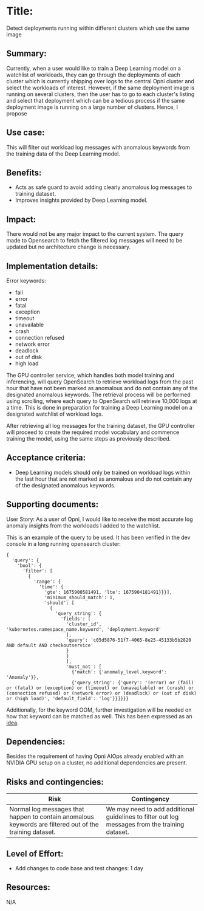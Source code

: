 # Title: 
Detect deployments running within different clusters which use the same image

## Summary: 
Currently, when a user would like to train a Deep Learning model on a watchlist of workloads, they can go through the deployments of each cluster which is currently shipping over logs to the central Opni cluster and select the workloads of interest. However, if the same deployment image is running on several clusters, then the user has to go to each cluster's listing and select that deployment which can be a tedious process if the same deployment image is running on a large number of clusters. Hence, I propose 

## Use case: 
This will filter out workload log messages with anomalous keywords from the training data of the Deep Learning model. 

## Benefits: 
* Acts as safe guard to avoid adding clearly anomalous log messages to training dataset.
* Improves insights provided by Deep Learning model.


## Impact: 
There would not be any major impact to the current system. The query made to Opensearch to fetch the filtered log messages will need to be updated but no architecture change is necessary.

## Implementation details: 
Error keywords:
- fail
- error
- fatal
- exception
- timeout
- unavailable
- crash
- connection refused
- network error
- deadlock
- out of disk
- high load

The GPU controller service, which handles both model training and inferencing, will query OpenSearch to retrieve workload logs from the past hour that have not been marked as anomalous and do not contain any of the designated anomalous keywords. The retrieval process will be performed using scrolling, where each query to OpenSearch will retrieve 10,000 logs at a time. This is done in preparation for training a Deep Learning model on a designated watchlist of workload logs.

After retrieving all log messages for the training dataset, the GPU controller will proceed to create the required model vocabulary and commence training the model, using the same steps as previously described.


## Acceptance criteria: 
* Deep Learning models should only be trained on workload logs within the last hour that are not marked as anomalous and do not contain any of the designated anomalous keywords.

## Supporting documents: 
User Story:
As a user of Opni, I would like to receive the most accurate log anomaly insights from the workloads I added to the watchlist.

This is an example of the query to be used. It has been verified in the dev console in a long running opensearch cluster:
```
{
  'query': {
    'bool': {
      'filter': [
        {
          'range': {
            'time': {
              'gte': 1675900581491, 'lte': 1675904181491}}}], 
              'minimum_should_match': 1, 
              'should': [
                {
                  'query_string': {
                    'fields': [
                      'cluster_id', 'kubernetes.namespace_name.keyword', 'deployment.keyword'
                      ], 
                      'query': 'c05d5876-51f7-4065-8e25-45133b5b2820 AND default AND checkoutservice'
                      }
                      }
                      ], 
                      'must_not': [
                        {'match': {'anomaly_level.keyword': 'Anomaly'}}, 
                        {'query_string': {'query': '(error) or (fail) or (fatal) or (exception) or (timeout) or (unavailable) or (crash) or (connection refused) or (network error) or (deadlock) or (out of disk) or (high load)', 'default_field': 'log'}}]}}}
```

Additionally, for the keyword OOM, further investigation will be needed on how that keyword can be matched as well. This has been expressed as an [idea](https://github.com/rancher/opni/discussions/1049).

## Dependencies: 
Besides the requirement of having Opni AIOps already enabled with an NVIDIA GPU setup on a cluster, no additional dependencies are present.

## Risks and contingencies: 
| Risk                                                                                                     | Contingency                                                                                    |
|----------------------------------------------------------------------------------------------------------|------------------------------------------------------------------------------------------------|
| Normal log messages that happen to contain anomalous keywords are filtered out of the training dataset.  | We may need to add additional guidelines to filter out log messages from the training dataset. |

## Level of Effort: 
* Add changes to code base and test changes: 1 day

## Resources: 
N/A